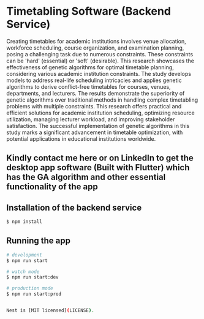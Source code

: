# Timetabling Software (Backend Service)
Creating timetables for academic institutions involves venue allocation, workforce scheduling, course organization, and examination planning, posing a challenging task due to numerous constraints. These constraints can be 'hard' (essential) or 'soft' (desirable). This research showcases the effectiveness of genetic algorithms for optimal timetable planning, considering various academic institution constraints. The study develops models to address real-life scheduling intricacies and applies genetic algorithms to derive conflict-free timetables for courses, venues, departments, and lecturers. The results demonstrate the superiority of genetic algorithms over traditional methods in handling complex timetabling problems with multiple constraints. This research offers practical and efficient solutions for academic institution scheduling, optimizing resource utilization, managing lecturer workload, and improving stakeholder satisfaction. The successful implementation of genetic algorithms in this study marks a significant advancement in timetable optimization, with potential applications in educational institutions worldwide.

## Kindly contact me here or on LinkedIn to get the desktop app software (Built with Flutter) which has the GA algorithm and other essential functionality of the app

## Installation of the backend service

```bash
$ npm install
```

## Running the app

```bash
# development
$ npm run start

# watch mode
$ npm run start:dev

# production mode
$ npm run start:prod


Nest is [MIT licensed](LICENSE).
